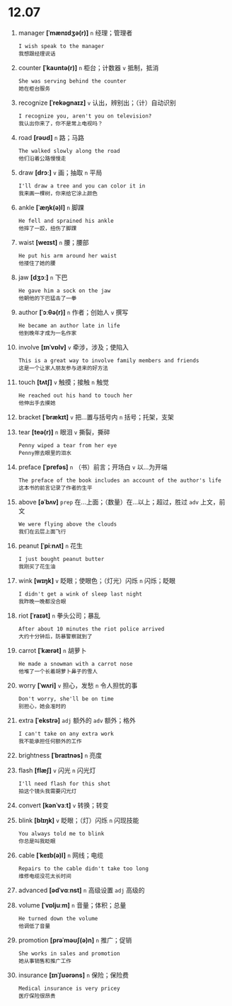 # 12.07

1. manager **[ˈmænɪdʒə(r)]** `n` 经理；管理者

   ```
   I wish speak to the manager
   我想跟经理说话
   ```

2. counter **[ˈkaʊntə(r)]** `n` 柜台；计数器 `v` 抵制，抵消

   ```
   She was serving behind the counter
   她在柜台服务
   ```

3. recognize **[ˈrekəɡnaɪz]** `v` 认出，辨别出；（计）自动识别

   ```
   I recognize you, aren't you on television?
   我认出你来了，你不是常上电视吗？
   ```

4. road **[rəʊd]** `n` 路；马路

   ```
   The walked slowly along the road
   他们沿着公路慢慢走
   ```

5. draw **[drɔː]** `v` 画；抽取 `n` 平局

   ```
   I'll draw a tree and you can color it in
   我来画一棵树，你来给它涂上颜色
   ```

6. ankle **[ˈæŋk(ə)l]** `n` 脚踝

   ```
   He fell and sprained his ankle
   他摔了一跤，扭伤了脚踝
   ```

7. waist **[weɪst]** `n` 腰；腰部

   ```
   He put his arm around her waist
   他搂住了她的腰
   ```

8. jaw **[dʒɔː]** `n` 下巴

   ```
   He gave him a sock on the jaw
   他朝他的下巴猛击了一拳
   ```

9. author **[ˈɔːθə(r)]** `n` 作者；创始人 `v` 撰写

   ```
   He became an author late in life
   他到晚年才成为一名作家
   ```

10. involve **[ɪnˈvɒlv]** `v` 牵涉，涉及；使陷入

    ```
    This is a great way to involve family members and friends
    这是一个让家人朋友参与进来的好方法
    ```

11. touch **[tʌtʃ]** `v` 触摸；接触 `n` 触觉

    ```
    He reached out his hand to touch her
    他伸出手去摸她
    ```

12. bracket **[ˈbrækɪt]** `v` 把...置与括号内 `n` 括号；托架，支架

13. tear **[teə(r)]** `n` 眼泪 `v` 撕裂，撕碎

    ```
    Penny wiped a tear from her eye
    Penny擦去眼里的泪水
    ```

14. preface **[ˈprefəs]** `n` （书）前言；开场白 `v` 以...为开端

    ```
    The preface of the book includes an account of the author's life
    这本书的前言记录了作者的生平
    ```

15. above **[əˈbʌv]** `prep` 在...上面；（数量）在...以上；超过，胜过 `adv` 上文，前文

    ```
    We were flying above the clouds
    我们在云层上面飞行
    ```

16. peanut **[ˈpiːnʌt]** `n` 花生

    ```
    I just bought peanut butter
    我刚买了花生油
    ```

17. wink **[wɪŋk]** `v` 眨眼；使眼色；（灯光）闪烁 `n` 闪烁；眨眼

    ```
    I didn't get a wink of sleep last night
    我昨晚一晚都没合眼
    ```

18. riot **[ˈraɪət]** `n` 拳头公司；暴乱

    ```
    After about 10 minutes the riot police arrived
    大约十分钟后，防暴警察就到了
    ```

19. carrot **[ˈkærət]** `n` 胡萝卜

    ```
    He made a snowman with a carrot nose
    他堆了一个长着胡萝卜鼻子的雪人
    ```

20. worry **[ˈwʌri]** `v` 担心，发愁 `n` 令人担忧的事

    ```
    Don't worry, she'll be on time
    别担心，她会准时的
    ```

21. extra **[ˈekstrə]** `adj` 额外的 `adv` 额外；格外

    ```
    I can't take on any extra work
    我不能承担任何额外的工作
    ```

22. brightness **[ˈbraɪtnəs]** `n` 亮度

23. flash **[flæʃ]** `v` 闪光 `n` 闪光灯

    ```
    I'll need flash for this shot
    拍这个镜头我需要闪光灯
    ```

24. convert **[kənˈvɜːt]** `v` 转换；转变

25. blink **[blɪŋk]** `v` 眨眼；（灯）闪烁 `n` 闪现技能

    ```
    You always told me to blink
    你总是叫我眨眼
    ```

26. cable **[ˈkeɪb(ə)l]** `n` 网线；电缆

    ```
    Repairs to the cable didn't take too long
    维修电缆没花太长时间
    ```

27. advanced **[ədˈvɑːnst]** `n` 高级设置 `adj` 高级的

28. volume **[ˈvɒljuːm]** `n` 音量；体积；总量

    ```
    He turned down the volume
    他调低了音量
    ```

29. promotion **[prəˈməʊʃ(ə)n]** `n` 推广；促销

    ```
    She works in sales and promotion
    她从事销售和推广工作
    ```

30. insurance **[ɪnˈʃʊərəns]** `n` 保险；保险费

    ```
    Medical insurance is very pricey
    医疗保险很昂贵
    ```
